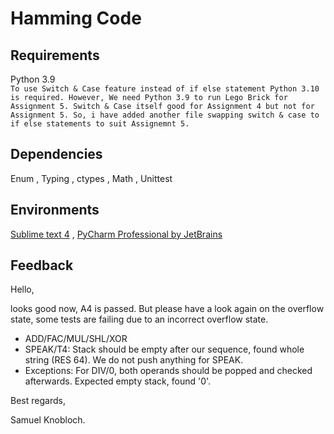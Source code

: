 # Hamming Code
## Requirements 
Python  3.9  <br />
``
To use Switch & Case feature instead of if else statement Python 3.10 is required. However, We need Python 3.9 to run Lego Brick for Assignment 5.
Switch & Case itself good for Assignment 4 but not for Assignment 5. So, i have added another file swapping switch & case to if else statements to suit Assignemnt 5.
``
## Dependencies 
Enum , Typing , ctypes , Math , Unittest <br />
## Environments 
[Sublime text 4](https://www.sublimetext.com/)  ,  [PyCharm Professional by JetBrains](https://www.jetbrains.com/pycharm) <br />

## Feedback 

Hello, 

looks good now, A4 is passed. But please have a look again on the 
overflow state, some tests are failing due to an incorrect overflow state. 

- ADD/FAC/MUL/SHL/XOR 
- SPEAK/T4: Stack should be empty after our sequence, found whole string 
(RES 64). We do not push anything for SPEAK. 
- Exceptions: For DIV/0, both operands should be popped and checked 
afterwards. Expected empty stack, found '0'. 


Best regards, 

Samuel Knobloch.

